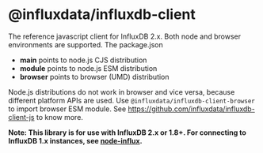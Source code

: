 # @influxdata/influxdb-client

The reference javascript client for InfluxDB 2.x. Both node and browser environments are supported. The package.json

- **main** points to node.js CJS distribution
- **module** points to node.js ESM distribution
- **browser** points to browser (UMD) distribution

Node.js distributions do not work in browser and vice versa, because different platform APIs are used. Use `@influxdata/influxdb-client-browser` to import browser ESM module. See https://github.com/influxdata/influxdb-client-js to know more.

**Note: This library is for use with InfluxDB 2.x or 1.8+. For connecting to InfluxDB 1.x instances, see [node-influx](https://github.com/node-influx/node-influx).**
